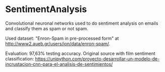 # SentimentAnalysis #

Convolutional neuronal networks used to do sentiment analysis on emails and classify them as spam or not spam.

Used dataset: "Enron-Spam in pre-processed form" at http://www2.aueb.gr/users/ion/data/enron-spam/. 

Evaluation: 97,63% testing accuracy. Original source with film sentiment classification: https://unipython.com/proyecto-desarrollar-un-modelo-de-incrustacion-cnn-para-el-analisis-de-sentimientos/
